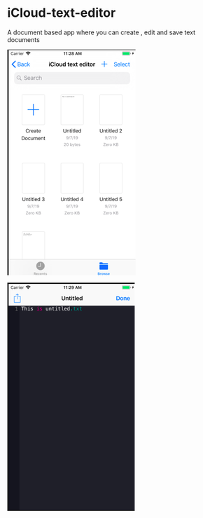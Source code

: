 # iCloud-text-editor
A document based app where you can create , edit and save text documents

![Screenshot 1](https://github.com/AhmedAdel94/iCloud-text-editor/blob/master/Screenshots/Screen%20Shot%202019-09-15%20at%2011.28.52%20AM.png)  

![Screenshot 2](https://github.com/AhmedAdel94/iCloud-text-editor/blob/master/Screenshots/Screen%20Shot%202019-09-15%20at%2011.29.15%20AM.png)
